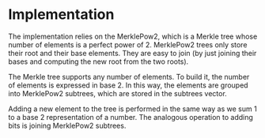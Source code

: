 <!-- Merkle tree -->
# Implementation

The implementation relies on the MerklePow2, which is a Merkle tree whose number of elements is a perfect power of 2. MerklePow2 trees only store their root and their base elements. They are easy to join (by just joining their bases and computing the new root from the two roots).

The Merkle tree supports any number of elements. To build it, the number of elements is expressed in base 2. In this way, the elements are grouped into MerklePow2 subtrees, which are stored in the subtrees vector. 

Adding a new element to the tree is performed in the same way as we sum 1 to a base 2 representation of a number. The analogous operation to adding bits is joining MerklePow2 subtrees. 

